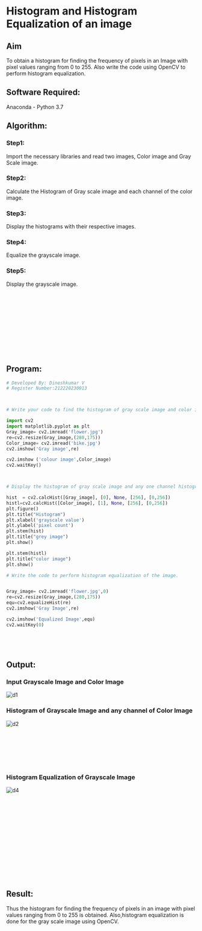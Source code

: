 # Histogram and Histogram Equalization of an image
## Aim
To obtain a histogram for finding the frequency of pixels in an Image with pixel values ranging from 0 to 255. Also write the code using OpenCV to perform histogram equalization.

## Software Required:
Anaconda - Python 3.7

## Algorithm:
### Step1:

Import the necessary libraries and read two images, Color image and Gray Scale image.
### Step2:
Calculate the Histogram of Gray scale image and each channel of the color image.
### Step3:
Display the histograms with their respective images.
### Step4:

Equalize the grayscale image.
### Step5:
Display the grayscale image.

## <br/><br/><br/><br/><br/><br/><br/>Program:
```python
# Developed By: Dineshkumar V
# Register Number:212220230013



# Write your code to find the histogram of gray scale image and color image channels.

import cv2
import matplotlib.pyplot as plt
Gray_image= cv2.imread('flower.jpg')
re=cv2.resize(Gray_image,(280,175))
Color_image= cv2.imread('bike.jpg') 
cv2.imshow('Gray image',re)

cv2.imshow ('colour image',Color_image)
cv2.waitKey()



# Display the histogram of gray scale image and any one channel histogram from color image

hist  = cv2.calcHist([Gray_image], [0], None, [256], [0,256]) 
histl=cv2.calcHist([Color_image], [1], None, [256], [0,256]) 
plt.figure()
plt.title("Histogram")
plt.xlabel('grayscale value')
plt.ylabel('pixel count')
plt.stem(hist)
plt.title("grey image")
plt.show()

plt.stem(histl)
plt.title("color image")
plt.show()

# Write the code to perform histogram equalization of the image. 


Gray_image= cv2.imread('flower.jpg',0)
re=cv2.resize(Gray_image,(280,175))
equ=cv2.equalizeHist(re)
cv2.imshow('Gray Image',re)

cv2.imshow('Equalized Image',equ)
cv2.waitKey(0)






```
## Output:
### Input Grayscale Image and Color Image
![d1](https://user-images.githubusercontent.com/75235789/165101580-c87b14ba-413b-497c-a514-490aa519543c.jpg)




### Histogram of Grayscale Image and any channel of Color Image
![d2](https://user-images.githubusercontent.com/75235789/165101619-b5e36751-106b-42e7-97d9-cbfb7f7b6b7c.jpg)


### <br/><br/><br/><br/><br/>Histogram Equalization of Grayscale Image

![d4](https://user-images.githubusercontent.com/75235789/165108568-b0787e1d-bc48-4119-a491-34218301966c.jpg)

## <br/><br/><br/><br/><br/><br/><br/><br/><br/>Result: 
Thus the histogram for finding the frequency of pixels in an image with pixel values ranging from 0 to 255 is obtained. Also,histogram equalization is done for the gray scale image using OpenCV.
